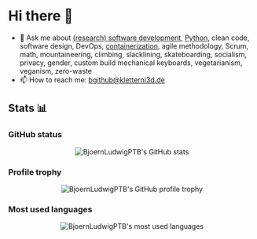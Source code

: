 # Hi there 👋

- 💬 Ask me about [(research) software development](https://de-rse.org/de/conf2019/talk/TZFTBE/), [Python](https://github.com/BjoernLudwigPTB?tab=repositories&q=&type=&language=python&sort=), clean code, software design, DevOps, [containerization](https://hub.docker.com/u/bludoc), agile methodology, Scrum, math, mountaineering, climbing, slacklining, skateboarding, socialism, privacy, gender, custom build mechanical keyboards, vegetarianism, veganism, zero-waste
- 📫 How to reach me: bgithub@kletterni3d.de

## Stats 📊

### GitHub status

<p align="center">
  <img alt="BjoernLudwigPTB's GitHub stats" src="https://github-readme-stats.vercel.app/api?username=BjoernLudwigPTB&show_icons=true&theme=onedark"/>
</p>

### Profile trophy

<p align="center">
  <img alt="BjoernLudwigPTB's GitHub profile trophy" src="https://github-profile-trophy.vercel.app/?username=BjoernLudwigPTB&theme=onedark&rank=SECRET,SSS,SS,S,AAA,AA,A"/>
</p>

### Most used languages

<p align="center">
  <img alt="BjoernLudwigPTB's most used languages" src="https://github-readme-stats.vercel.app/api/top-langs/?username=BjoernLudwigPTB&layout=compact&theme=onedark"/>
</p>
